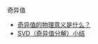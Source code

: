 

奇异值

- [奇异值的物理意义是什么？](https://www.zhihu.com/question/22237507)
- [SVD（奇异值分解）小结](https://www.cnblogs.com/endlesscoding/p/10033527.html)
